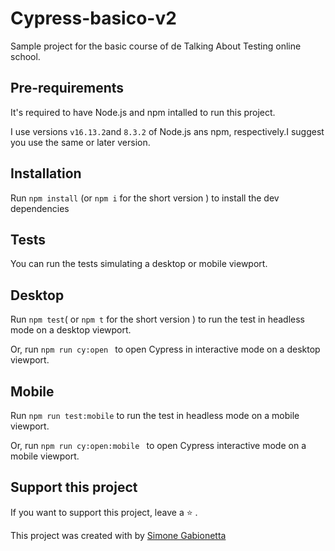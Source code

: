 # Cypress-basico-v2

Sample project for the basic course of de Talking About Testing online school.

## Pre-requirements

It's required to have Node.js and npm intalled to run this project.

I use versions `v16.13.2`and `8.3.2` of Node.js ans npm, respectively.I suggest you use the same or later version.

## Installation

Run `npm install` (or `npm i` for the short version ) to install the dev dependencies

## Tests

You can run the tests simulating a desktop or mobile viewport.

## Desktop


Run `npm test`( or `npm t` for the short version ) to run the test in headless mode on a desktop viewport.

Or, run `npm run cy:open ` to open Cypress in interactive mode on a desktop viewport.


## Mobile

Run `npm run test:mobile` to run the test in headless mode on a mobile viewport.

Or, run `npm run cy:open:mobile ` to open Cypress interactive mode on a mobile viewport.

## Support this project

If you want to support this project, leave a ⭐ .

This project was created with by [Simone Gabionetta](https://www.linkedin.com/in/smgabionetta)